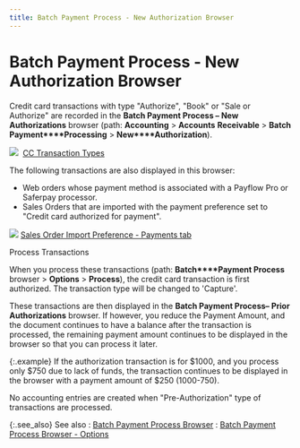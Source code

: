 ```yaml
---
title: Batch Payment Process - New Authorization Browser
---
```


# Batch Payment Process - New Authorization Browser


Credit card transactions with type "Authorize", "Book"  or "Sale or Authorize" are recorded in the **Batch 
 Payment Process – New Authorizations** browser (path: **Accounting**  > **Accounts** **Receivable**  > **Batch** **Payment****Processing** > **New****Authorization**).


![]({{site.acc_baseurl}}/img/lens.gif)  [CC  Transaction Types]({{site.acc_baseurl}}/misc/cc_transaction_types_batch_credit_card_process_browsers.html)


The following transactions are also displayed in this browser:

- Web orders  whose payment method is associated with a Payflow  Pro or Saferpay processor.
- Sales Orders  that are imported with the payment preference set to "Credit card  authorized for payment".



![]({{site.acc_baseurl}}/img/lens.gif) [Sales  Order Import Preference - Payments tab]({{site.utl_chm}}/db-utils/so-import/set-prefs/prefs-profile/orders_import_preferences_profile_preferences_2_utility.html)


Process Transactions


When you process these transactions (path: **Batch****Payment Process** browser > **Options** > **Process**),  the credit card transaction is first authorized. The transaction type  will be changed to 'Capture'.


These transactions are then displayed in the **Batch 
 Payment Process– Prior Authorizations** browser. If however, you  reduce the Payment Amount, and the document continues to have a balance  after the transaction is processed, the remaining payment amount continues  to be displayed in the browser so that you can process it later.


{:.example}
If the authorization transaction is for $1000,  and you process only $750 due to lack of funds, the transaction continues  to be displayed in the browser with a payment amount of $250 (1000-750).


No accounting entries are created when "Pre-Authorization"  type of transactions are processed.


{:.see_also}
See also
: [Batch  Payment Process Browser]({{site.acc_baseurl}}/customer-receipts-and-refunds/batch-payment-processing/batch_credit_card_process_browsers.html)
: [Batch  Payment Process Browser - Options]({{site.acc_baseurl}}/customer-receipts-and-refunds/batch-payment-processing/batch_credit_card_process_browser_options.html)
